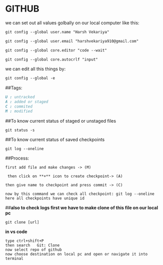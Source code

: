 # GITHUB
we can set out all values golbally on our local computer like this:

```markdown
git config --global user.name "Harsh Vekariya"

git config --global user.email "harshvekariya910@gmail.com"

git config --global core.editor "code --wait"

git config --global core.autocrlf "input"

```
  
we can edit all this things by:

```markdown
git config --global -e
```

##Tags:
```markdown
U : untracked
A : added or staged
C : commited
M : modified

```
##To know current status of staged or unstaged files
```
git status -s
```
##To know current status of saved checkpoints
```
git log --oneline
```

##Process:
```
first add file and make changes -> (M)

 then click on **+** icon to create checkpoint-> (A)

then give name to checkpoint and press commit -> (C)

now by this command we can check all checkpoint: git log --oneline
here all checkpoints have unique id
```

##**also to check logs first we have to make clone of this file on our local pc**
```
git clone [url]
```
**in vs code**
```
type ctrl+shift+P
then search   Git: Clone
now select repo of github
now choose destination on local pc and open or navigate it into terminal
```


